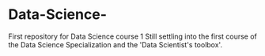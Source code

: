 # Data-Science-
First repository for Data Science course 1
Still settling into the first course of the Data Science Specialization and the 'Data Scientist's toolbox'. 
